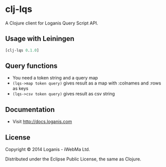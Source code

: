 # clj-lqs

A Clojure client for Loganis Query Script API.

## Usage with Leiningen

``` clojure
[clj-lqs 0.1.0]
```

## Query functions

* You need a token string and a query map
* `(lqs->map token query)` gives result as a map with :colnames and :rows as keys
* `(lqs->csv token query)` gives result as csv string

## Documentation

* Visit http://docs.loganis.com

## License

Copyright © 2014 Loganis - iWebMa Ltd.

Distributed under the Eclipse Public License, the same as Clojure.
